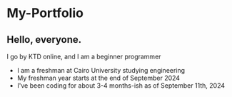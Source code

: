 # My-Portfolio

<h2>Hello, everyone.</h2>
<p>I go by KTD online, and I am a beginner programmer</p>

- I am a freshman at Cairo University studying engineering
- My freshman year starts at the end of September 2024
- I've been coding for about 3-4 months-ish as of September 11th, 2024
